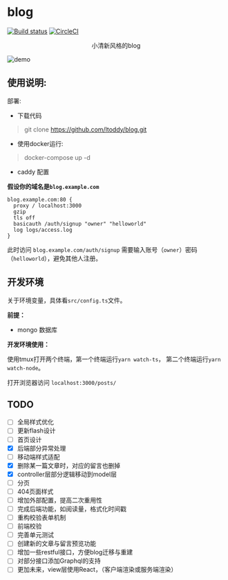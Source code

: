 # blog

[![Build status](https://ci.appveyor.com/api/projects/status/7s0giiex0yx6p03t?svg=true)](https://ci.appveyor.com/project/ltoddy/blog)
[![CircleCI](https://circleci.com/gh/ltoddy/blog.svg?style=svg)](https://circleci.com/gh/ltoddy/blog)

<div align="center">小清新风格的blog</div>

![demo](https://img.vim-cn.com/1f/04917d4f94052d54bd5c3cae867bd56bfa1aec.jpg)

## 使用说明:

部署:

- 下载代码

> git clone https://github.com/ltoddy/blog.git

- 使用docker运行:

> docker-compose up -d

- caddy 配置

**假设你的域名是`blog.example.com`**

```
blog.example.com:80 {
  proxy / localhost:3000
  gzip
  tls off
  basicauth /auth/signup "owner" "helloworld"
  log logs/access.log
}
```

此时访问 `blog.example.com/auth/signup` 需要输入账号（`owner`）密码（`helloworld`），避免其他人注册。

## 开发环境

关于环境变量，具体看`src/config.ts`文件。

**前提：**

- mongo 数据库

**开发环境使用：**

使用tmux打开两个终端，第一个终端运行`yarn watch-ts`， 第二个终端运行`yarn watch-node`。

打开浏览器访问 `localhost:3000/posts/`

## TODO

- [ ] 全局样式优化
- [ ] 更新flash设计
- [ ] 首页设计
- [x] 后端部分异常处理
- [ ] 移动端样式适配
- [x] 删除某一篇文章时，对应的留言也删掉
- [x] controller层部分逻辑移动到model层
- [ ] 分页
- [ ] 404页面样式
- [ ] 增加外部配置，提高二次重用性
- [ ] 完成后端功能，如阅读量，格式化时间戳
- [ ] 重构校验表单机制
- [ ] 前端校验
- [ ] 完善单元测试
- [ ] 创建新的文章与留言预览功能
- [ ] 增加一些restful接口，方便blog迁移与重建
- [ ] 对部分接口添加Graphql的支持
- [ ] 更加未来，view层使用React，（客户端渲染或服务端渲染）
